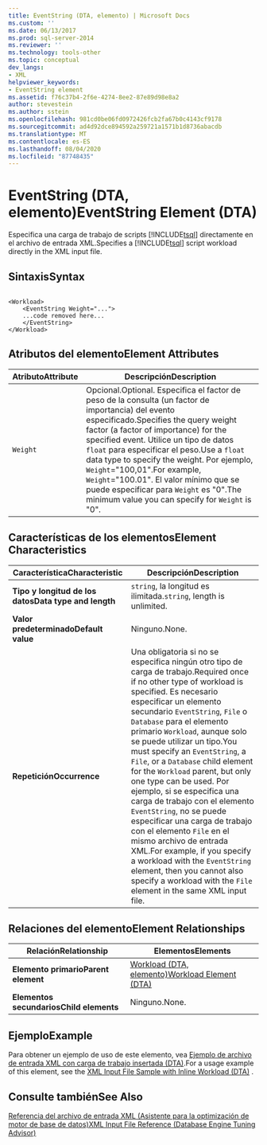 ```yaml
---
title: EventString (DTA, elemento) | Microsoft Docs
ms.custom: ''
ms.date: 06/13/2017
ms.prod: sql-server-2014
ms.reviewer: ''
ms.technology: tools-other
ms.topic: conceptual
dev_langs:
- XML
helpviewer_keywords:
- EventString element
ms.assetid: f76c37b4-2f6e-4274-8ee2-87e89d98e8a2
author: stevestein
ms.author: sstein
ms.openlocfilehash: 981cd0be06fd0972426fcb2fa67b0c4143cf9178
ms.sourcegitcommit: ad4d92dce894592a259721a1571b1d8736abacdb
ms.translationtype: MT
ms.contentlocale: es-ES
ms.lasthandoff: 08/04/2020
ms.locfileid: "87748435"
---
```

# <a name="eventstring-element-dta"></a><span data-ttu-id="9edee-102">EventString (DTA, elemento)</span><span class="sxs-lookup"><span data-stu-id="9edee-102">EventString Element (DTA)</span></span>
  <span data-ttu-id="9edee-103">Especifica una carga de trabajo de scripts [!INCLUDE[tsql](../../includes/tsql-md.md)] directamente en el archivo de entrada XML.</span><span class="sxs-lookup"><span data-stu-id="9edee-103">Specifies a [!INCLUDE[tsql](../../includes/tsql-md.md)] script workload directly in the XML input file.</span></span>  
  
## <a name="syntax"></a><span data-ttu-id="9edee-104">Sintaxis</span><span class="sxs-lookup"><span data-stu-id="9edee-104">Syntax</span></span>  
  
```  
  
<Workload>  
    <EventString Weight="...">  
    ...code removed here...  
    </EventString>  
</Workload>  
```  
  
## <a name="element-attributes"></a><span data-ttu-id="9edee-105">Atributos del elemento</span><span class="sxs-lookup"><span data-stu-id="9edee-105">Element Attributes</span></span>  
  
|<span data-ttu-id="9edee-106">Atributo</span><span class="sxs-lookup"><span data-stu-id="9edee-106">Attribute</span></span>|<span data-ttu-id="9edee-107">Descripción</span><span class="sxs-lookup"><span data-stu-id="9edee-107">Description</span></span>|  
|---------------|-----------------|  
|`Weight`|<span data-ttu-id="9edee-108">Opcional.</span><span class="sxs-lookup"><span data-stu-id="9edee-108">Optional.</span></span> <span data-ttu-id="9edee-109">Especifica el factor de peso de la consulta (un factor de importancia) del evento especificado.</span><span class="sxs-lookup"><span data-stu-id="9edee-109">Specifies the query weight factor (a factor of importance) for the specified event.</span></span> <span data-ttu-id="9edee-110">Utilice un tipo de datos `float` para especificar el peso.</span><span class="sxs-lookup"><span data-stu-id="9edee-110">Use a `float` data type to specify the weight.</span></span> <span data-ttu-id="9edee-111">Por ejemplo, `Weight`="100,01".</span><span class="sxs-lookup"><span data-stu-id="9edee-111">For example, `Weight`="100.01".</span></span> <span data-ttu-id="9edee-112">El valor mínimo que se puede especificar para `Weight` es "0".</span><span class="sxs-lookup"><span data-stu-id="9edee-112">The minimum value you can specify for `Weight` is "0".</span></span>|  
  
## <a name="element-characteristics"></a><span data-ttu-id="9edee-113">Características de los elementos</span><span class="sxs-lookup"><span data-stu-id="9edee-113">Element Characteristics</span></span>  
  
|<span data-ttu-id="9edee-114">Característica</span><span class="sxs-lookup"><span data-stu-id="9edee-114">Characteristic</span></span>|<span data-ttu-id="9edee-115">Descripción</span><span class="sxs-lookup"><span data-stu-id="9edee-115">Description</span></span>|  
|--------------------|-----------------|  
|<span data-ttu-id="9edee-116">**Tipo y longitud de los datos**</span><span class="sxs-lookup"><span data-stu-id="9edee-116">**Data type and length**</span></span>|<span data-ttu-id="9edee-117">`string`, la longitud es ilimitada.</span><span class="sxs-lookup"><span data-stu-id="9edee-117">`string`, length is unlimited.</span></span>|  
|<span data-ttu-id="9edee-118">**Valor predeterminado**</span><span class="sxs-lookup"><span data-stu-id="9edee-118">**Default value**</span></span>|<span data-ttu-id="9edee-119">Ninguno.</span><span class="sxs-lookup"><span data-stu-id="9edee-119">None.</span></span>|  
|<span data-ttu-id="9edee-120">**Repetición**</span><span class="sxs-lookup"><span data-stu-id="9edee-120">**Occurrence**</span></span>|<span data-ttu-id="9edee-121">Una obligatoria si no se especifica ningún otro tipo de carga de trabajo.</span><span class="sxs-lookup"><span data-stu-id="9edee-121">Required once if no other type of workload is specified.</span></span> <span data-ttu-id="9edee-122">Es necesario especificar un elemento secundario `EventString`, `File` o `Database` para el elemento primario `Workload`, aunque solo se puede utilizar un tipo.</span><span class="sxs-lookup"><span data-stu-id="9edee-122">You must specify an `EventString`, a `File`, or a `Database` child element for the `Workload` parent, but only one type can be used.</span></span> <span data-ttu-id="9edee-123">Por ejemplo, si se especifica una carga de trabajo con el elemento `EventString`, no se puede especificar una carga de trabajo con el elemento `File` en el mismo archivo de entrada XML.</span><span class="sxs-lookup"><span data-stu-id="9edee-123">For example, if you specify a workload with the `EventString` element, then you cannot also specify a workload with the `File` element in the same XML input file.</span></span>|  
  
## <a name="element-relationships"></a><span data-ttu-id="9edee-124">Relaciones del elemento</span><span class="sxs-lookup"><span data-stu-id="9edee-124">Element Relationships</span></span>  
  
|<span data-ttu-id="9edee-125">Relación</span><span class="sxs-lookup"><span data-stu-id="9edee-125">Relationship</span></span>|<span data-ttu-id="9edee-126">Elementos</span><span class="sxs-lookup"><span data-stu-id="9edee-126">Elements</span></span>|  
|------------------|--------------|  
|<span data-ttu-id="9edee-127">**Elemento primario**</span><span class="sxs-lookup"><span data-stu-id="9edee-127">**Parent element**</span></span>|[<span data-ttu-id="9edee-128">Workload &#40;DTA, elemento&#41;</span><span class="sxs-lookup"><span data-stu-id="9edee-128">Workload Element &#40;DTA&#41;</span></span>](workload-element-dta.md)|  
|<span data-ttu-id="9edee-129">**Elementos secundarios**</span><span class="sxs-lookup"><span data-stu-id="9edee-129">**Child elements**</span></span>|<span data-ttu-id="9edee-130">Ninguno.</span><span class="sxs-lookup"><span data-stu-id="9edee-130">None.</span></span>|  
  
## <a name="example"></a><span data-ttu-id="9edee-131">Ejemplo</span><span class="sxs-lookup"><span data-stu-id="9edee-131">Example</span></span>  
 <span data-ttu-id="9edee-132">Para obtener un ejemplo de uso de este elemento, vea [Ejemplo de archivo de entrada XML con carga de trabajo insertada &#40;DTA&#41;](xml-input-file-sample-with-inline-workload-dta.md).</span><span class="sxs-lookup"><span data-stu-id="9edee-132">For a usage example of this element, see the [XML Input File Sample with Inline Workload &#40;DTA&#41;](xml-input-file-sample-with-inline-workload-dta.md) .</span></span>  
  
## <a name="see-also"></a><span data-ttu-id="9edee-133">Consulte también</span><span class="sxs-lookup"><span data-stu-id="9edee-133">See Also</span></span>  
 [<span data-ttu-id="9edee-134">Referencia del archivo de entrada XML &#40;Asistente para la optimización de motor de base de datos&#41;</span><span class="sxs-lookup"><span data-stu-id="9edee-134">XML Input File Reference &#40;Database Engine Tuning Advisor&#41;</span></span>](xml-input-file-reference-database-engine-tuning-advisor.md)  
  
  
